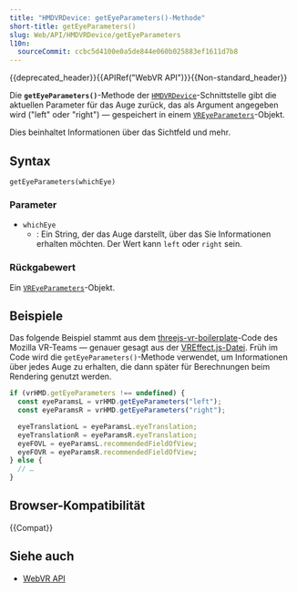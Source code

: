 ```yaml
---
title: "HMDVRDevice: getEyeParameters()-Methode"
short-title: getEyeParameters()
slug: Web/API/HMDVRDevice/getEyeParameters
l10n:
  sourceCommit: ccbc5d4100e0a5de844e060b025883ef1611d7b8
---
```


{{deprecated_header}}{{APIRef("WebVR API")}}{{Non-standard_header}}

Die **`getEyeParameters()`**-Methode der [`HMDVRDevice`](/de/docs/Web/API/HMDVRDevice)-Schnittstelle gibt die aktuellen Parameter für das Auge zurück, das als Argument angegeben wird ("left" oder "right") — gespeichert in einem [`VREyeParameters`](/de/docs/Web/API/VREyeParameters)-Objekt.

Dies beinhaltet Informationen über das Sichtfeld und mehr.

## Syntax

```js-nolint
getEyeParameters(whichEye)
```

### Parameter

- `whichEye`
  - : Ein String, der das Auge darstellt, über das Sie Informationen erhalten möchten. Der Wert kann `left` oder `right` sein.

### Rückgabewert

Ein [`VREyeParameters`](/de/docs/Web/API/VREyeParameters)-Objekt.

## Beispiele

Das folgende Beispiel stammt aus dem [threejs-vr-boilerplate](https://github.com/MozillaReality/vr-web-examples/tree/master/threejs-vr-boilerplate)-Code des Mozilla VR-Teams — genauer gesagt aus der [VREffect.js-Datei](https://github.com/MozillaReality/vr-web-examples/blob/master/threejs-vr-boilerplate/js/VREffect.js). Früh im Code wird die `getEyeParameters()`-Methode verwendet, um Informationen über jedes Auge zu erhalten, die dann später für Berechnungen beim Rendering genutzt werden.

```js
if (vrHMD.getEyeParameters !== undefined) {
  const eyeParamsL = vrHMD.getEyeParameters("left");
  const eyeParamsR = vrHMD.getEyeParameters("right");

  eyeTranslationL = eyeParamsL.eyeTranslation;
  eyeTranslationR = eyeParamsR.eyeTranslation;
  eyeFOVL = eyeParamsL.recommendedFieldOfView;
  eyeFOVR = eyeParamsR.recommendedFieldOfView;
} else {
  // …
}
```

## Browser-Kompatibilität

{{Compat}}

## Siehe auch

- [WebVR API](/de/docs/Web/API/WebVR_API)
